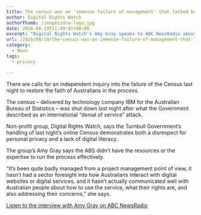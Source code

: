 ```yaml
---
title: The census was an 'immense failure of management' that lacked basic planning
author: Digital Rights Watch
authorThumb: /images/drw-logo.jpg
date: 2016-08-10T11:49:01+00:00
excerpt: "Digital Rights Watch's Amy Gray speaks to ABC NewsRadio about the Census."
url: /2016/08/10/the-census-was-an-immense-failure-of-management-that-lacked-basic-planning/
category:
  - News
tags:
  - privacy

---
```

There are calls for an independent inquiry into the failure of the Census last night to restore the faith of Australians in the process.

The census &#8211; delivered by technology company IBM for the Australian Bureau of Statistics &#8211; was shut down last night after what the Government described as an international &#8220;denial of service&#8221; attack.

Non-profit group, Digital Rights Watch, says the Turnbull Government&#8217;s handling of last night&#8217;s online Census demonstrates both a disrespect for personal privacy and a lack of digital literacy.

The group&#8217;s Amy Gray says the ABS didn&#8217;t have the resources or the expertise to run the process effectively.

&#8220;It&#8217;s been quite badly managed from a project management point of view, it hasn&#8217;t had a sector foresight into how Australians interact with digital websites or digital services, and it hasn&#8217;t actually communicated well with Australian people about how to use the service, what their rights are, and also addressing their concerns,&#8221; she says.

[Listen to the interview with Amy Gray on ABC NewsRadio][1]

 [1]: http://www.abc.net.au/newsradio/content/s4515784.htm
